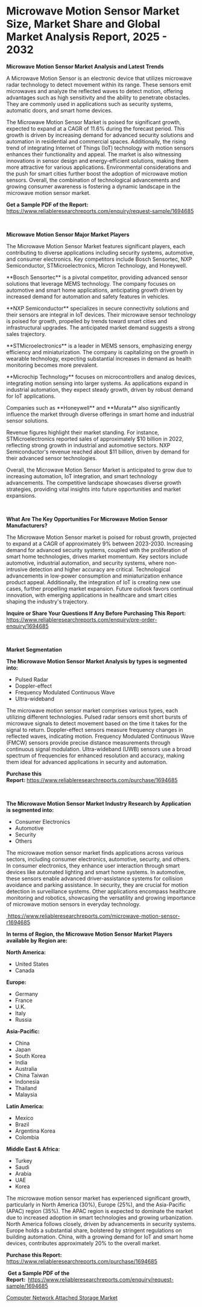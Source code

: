 <p><h1>Microwave Motion Sensor Market Size, Market Share and Global Market Analysis Report, 2025 - 2032</h1></p><p><strong>Microwave Motion Sensor Market Analysis and Latest Trends</strong></p>
<p><p>A Microwave Motion Sensor is an electronic device that utilizes microwave radar technology to detect movement within its range. These sensors emit microwaves and analyze the reflected waves to detect motion, offering advantages such as high sensitivity and the ability to penetrate obstacles. They are commonly used in applications such as security systems, automatic doors, and smart home devices.</p><p>The Microwave Motion Sensor Market is poised for significant growth, expected to expand at a CAGR of 11.6% during the forecast period. This growth is driven by increasing demand for advanced security solutions and automation in residential and commercial spaces. Additionally, the rising trend of integrating Internet of Things (IoT) technology with motion sensors enhances their functionality and appeal. The market is also witnessing innovations in sensor design and energy-efficient solutions, making them more attractive for various applications. Environmental considerations and the push for smart cities further boost the adoption of microwave motion sensors. Overall, the combination of technological advancements and growing consumer awareness is fostering a dynamic landscape in the microwave motion sensor market.</p></p>
<p><strong>Get a Sample PDF of the Report:&nbsp;</strong> <a href="https://www.reliableresearchreports.com/enquiry/request-sample/1694685?utm_campaign=3275&utm_medium=2&utm_source=Github&utm_content=ia&utm_term=06042025&utm_id=microwave-motion-sensor">https://www.reliableresearchreports.com/enquiry/request-sample/1694685</a></p>
<p>&nbsp;</p>
<p><strong>Microwave Motion Sensor Major Market Players</strong></p>
<p><p>The Microwave Motion Sensor Market features significant players, each contributing to diverse applications including security systems, automotive, and consumer electronics. Key competitors include Bosch Sensortec, NXP Semiconductor, STMicroelectronics, Micron Technology, and Honeywell.</p><p>**Bosch Sensortec** is a pivotal competitor, providing advanced sensor solutions that leverage MEMS technology. The company focuses on automotive and smart home applications, anticipating growth driven by increased demand for automation and safety features in vehicles.</p><p>**NXP Semiconductor** specializes in secure connectivity solutions and their sensors are integral in IoT devices. Their microwave sensor technology is poised for growth, propelled by trends toward smart cities and infrastructural upgrades. The anticipated market demand suggests a strong sales trajectory.</p><p>**STMicroelectronics** is a leader in MEMS sensors, emphasizing energy efficiency and miniaturization. The company is capitalizing on the growth in wearable technology, expecting substantial increases in demand as health monitoring becomes more prevalent.</p><p>**Microchip Technology** focuses on microcontrollers and analog devices, integrating motion sensing into larger systems. As applications expand in industrial automation, they expect steady growth, driven by robust demand for IoT applications.</p><p>Companies such as **Honeywell** and **Murata** also significantly influence the market through diverse offerings in smart home and industrial sensor solutions. </p><p>Revenue figures highlight their market standing. For instance, STMicroelectronics reported sales of approximately $10 billion in 2022, reflecting strong growth in industrial and automotive sectors. NXP Semiconductor's revenue reached about $11 billion, driven by demand for their advanced sensor technologies.</p><p>Overall, the Microwave Motion Sensor Market is anticipated to grow due to increasing automation, IoT integration, and smart technology advancements. The competitive landscape showcases diverse growth strategies, providing vital insights into future opportunities and market expansions.</p></p>
<p>&nbsp;</p>
<p><strong>What Are The Key Opportunities For Microwave Motion Sensor Manufacturers?</strong></p>
<p><p>The Microwave Motion Sensor market is poised for robust growth, projected to expand at a CAGR of approximately 9% between 2023-2030. Increasing demand for advanced security systems, coupled with the proliferation of smart home technologies, drives market momentum. Key sectors include automotive, industrial automation, and security systems, where non-intrusive detection and higher accuracy are critical. Technological advancements in low-power consumption and miniaturization enhance product appeal. Additionally, the integration of IoT is creating new use cases, further propelling market expansion. Future outlook favors continual innovation, with emerging applications in healthcare and smart cities shaping the industry's trajectory.</p></p>
<p><strong>Inquire or Share Your Questions If Any Before Purchasing This Report:</strong> <a href="https://www.reliableresearchreports.com/enquiry/pre-order-enquiry/1694685?utm_campaign=3275&utm_medium=2&utm_source=Github&utm_content=ia&utm_term=06042025&utm_id=microwave-motion-sensor">https://www.reliableresearchreports.com/enquiry/pre-order-enquiry/1694685</a></p>
<p>&nbsp;</p>
<p><strong>Market Segmentation</strong></p>
<p><strong>The Microwave Motion Sensor Market Analysis by types is segmented into:</strong></p>
<p><ul><li>Pulsed Radar</li><li>Doppler-effect</li><li>Frequency Modulated Continuous Wave</li><li>Ultra-wideband</li></ul></p>
<p><p>The microwave motion sensor market comprises various types, each utilizing different technologies. Pulsed radar sensors emit short bursts of microwave signals to detect movement based on the time it takes for the signal to return. Doppler-effect sensors measure frequency changes in reflected waves, indicating motion. Frequency Modulated Continuous Wave (FMCW) sensors provide precise distance measurements through continuous signal modulation. Ultra-wideband (UWB) sensors use a broad spectrum of frequencies for enhanced resolution and accuracy, making them ideal for advanced applications in security and automation.</p></p>
<p><strong>Purchase this Report:&nbsp;</strong><a href="https://www.reliableresearchreports.com/purchase/1694685?utm_campaign=3275&utm_medium=2&utm_source=Github&utm_content=ia&utm_term=06042025&utm_id=microwave-motion-sensor">https://www.reliableresearchreports.com/purchase/1694685</a></p>
<p>&nbsp;</p>
<p><strong>The Microwave Motion Sensor Market Industry Research by Application is segmented into:</strong></p>
<p><ul><li>Consumer Electronics</li><li>Automotive</li><li>Security</li><li>Others</li></ul></p>
<p><p>The microwave motion sensor market finds applications across various sectors, including consumer electronics, automotive, security, and others. In consumer electronics, they enhance user interaction through smart devices like automated lighting and smart home systems. In automotive, these sensors enable advanced driver-assistance systems for collision avoidance and parking assistance. In security, they are crucial for motion detection in surveillance systems. Other applications encompass healthcare monitoring and robotics, showcasing the versatility and growing importance of microwave motion sensors in everyday technology.</p></p>
<p><a href="https://www.reliableresearchreports.com/microwave-motion-sensor-r1694685?utm_campaign=3275&utm_medium=2&utm_source=Github&utm_content=ia&utm_term=06042025&utm_id=microwave-motion-sensor">&nbsp;https://www.reliableresearchreports.com/microwave-motion-sensor-r1694685</a></p>
<p><strong>In terms of Region, the Microwave Motion Sensor Market Players available by Region are:</strong></p>
<p>
    <p> <strong> North America: </strong>
        <ul>
            <li>United States</li>
            <li>Canada</li>
        </ul>
        </p> 
    <p> <strong> Europe: </strong>
        <ul>
            <li>Germany</li>
            <li>France</li>
            <li>U.K.</li>
            <li>Italy</li>
            <li>Russia</li>
        </ul>
        </p> 
    <p> <strong> Asia-Pacific: </strong>
        <ul>
            <li>China</li>
            <li>Japan</li>
            <li>South Korea</li>
            <li>India</li>
            <li>Australia</li>
            <li>China Taiwan</li>
            <li>Indonesia</li>
            <li>Thailand</li>
            <li>Malaysia</li>
        </ul>
        </p> 
    <p> <strong> Latin America: </strong>
        <ul>
            <li>Mexico</li>
            <li>Brazil</li>
            <li>Argentina Korea</li>
            <li>Colombia</li>
        </ul>
        </p> 
    <p> <strong> Middle East & Africa: </strong>
        <ul>
            <li>Turkey</li>
            <li>Saudi</li>
            <li>Arabia</li>
            <li>UAE</li>
            <li>Korea</li>
        </ul>
    </p>
    </p>
<p><p>The microwave motion sensor market has experienced significant growth, particularly in North America (30%), Europe (25%), and the Asia-Pacific (APAC) region (35%). The APAC region is expected to dominate the market due to increased adoption in smart technologies and growing urbanization. North America follows closely, driven by advancements in security systems. Europe holds a substantial share, bolstered by stringent regulations on building automation. China, with a growing demand for IoT and smart home devices, contributes approximately 20% to the overall market.</p></p>
<p><strong>Purchase this Report: </strong><a href="https://www.reliableresearchreports.com/purchase/1694685?utm_campaign=3275&utm_medium=2&utm_source=Github&utm_content=ia&utm_term=06042025&utm_id=microwave-motion-sensor">https://www.reliableresearchreports.com/purchase/1694685</a></p>
<p>&nbsp;<strong>Get a Sample PDF of the Report:&nbsp;&nbsp;</strong><a href="https://www.reliableresearchreports.com/enquiry/request-sample/1694685?utm_campaign=3275&utm_medium=2&utm_source=Github&utm_content=ia&utm_term=06042025&utm_id=microwave-motion-sensor">https://www.reliableresearchreports.com/enquiry/request-sample/1694685</a></p>
<p><strong></strong></p>
<p><p><a href="https://github.com/wynonachirei9/Market-Research-Report-List-1/blob/main/computer-network-attached-storage-market.md?utm_campaign=3275&utm_medium=2&utm_source=Github&utm_content=ia&utm_term=06042025&utm_id=microwave-motion-sensor">Computer Network Attached Storage Market</a></p></p>